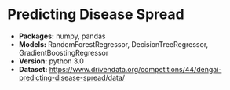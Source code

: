 # Predicting Disease Spread
* **Packages:** numpy, pandas
* **Models:** RandomForestRegressor, DecisionTreeRegressor, GradientBoostingRegressor
* **Version:** python 3.0
* **Dataset:** https://www.drivendata.org/competitions/44/dengai-predicting-disease-spread/data/
